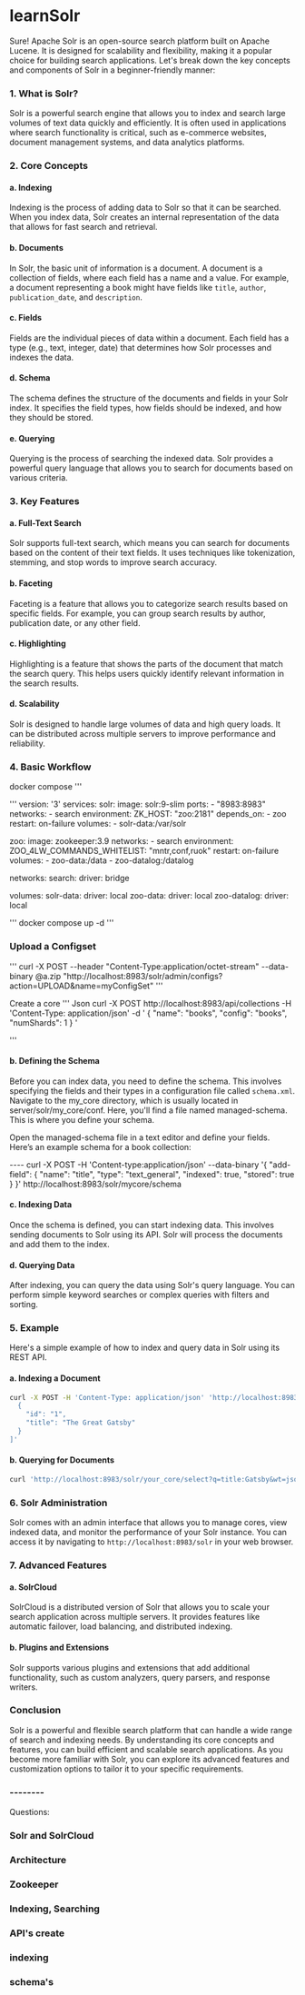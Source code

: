 # learnSolr
Sure! Apache Solr is an open-source search platform built on Apache Lucene. It is designed for scalability and flexibility, making it a popular choice for building search applications. Let's break down the key concepts and components of Solr in a beginner-friendly manner:

### 1. What is Solr?
Solr is a powerful search engine that allows you to index and search large volumes of text data quickly and efficiently. It is often used in applications where search functionality is critical, such as e-commerce websites, document management systems, and data analytics platforms.

### 2. Core Concepts

#### a. Indexing
Indexing is the process of adding data to Solr so that it can be searched. When you index data, Solr creates an internal representation of the data that allows for fast search and retrieval.

#### b. Documents
In Solr, the basic unit of information is a document. A document is a collection of fields, where each field has a name and a value. For example, a document representing a book might have fields like `title`, `author`, `publication_date`, and `description`.

#### c. Fields
Fields are the individual pieces of data within a document. Each field has a type (e.g., text, integer, date) that determines how Solr processes and indexes the data.

#### d. Schema
The schema defines the structure of the documents and fields in your Solr index. It specifies the field types, how fields should be indexed, and how they should be stored.

#### e. Querying
Querying is the process of searching the indexed data. Solr provides a powerful query language that allows you to search for documents based on various criteria.

### 3. Key Features

#### a. Full-Text Search
Solr supports full-text search, which means you can search for documents based on the content of their text fields. It uses techniques like tokenization, stemming, and stop words to improve search accuracy.

#### b. Faceting
Faceting is a feature that allows you to categorize search results based on specific fields. For example, you can group search results by author, publication date, or any other field.

#### c. Highlighting
Highlighting is a feature that shows the parts of the document that match the search query. This helps users quickly identify relevant information in the search results.

#### d. Scalability
Solr is designed to handle large volumes of data and high query loads. It can be distributed across multiple servers to improve performance and reliability.

### 4. Basic Workflow
docker compose
'''
    

'''
version: '3'
services:
  solr:
    image: solr:9-slim
    ports:
      - "8983:8983"
    networks: 
      - search
    environment:
      ZK_HOST: "zoo:2181"
    depends_on: 
      - zoo
    restart: on-failure
    volumes:
      - solr-data:/var/solr

  zoo:
    image: zookeeper:3.9
    networks: 
      - search
    environment:
      ZOO_4LW_COMMANDS_WHITELIST: "mntr,conf,ruok"
    restart: on-failure
    volumes:
      - zoo-data:/data
      - zoo-datalog:/datalog

networks:
  search:
    driver: bridge

volumes:
  solr-data:
    driver: local
  zoo-data:
    driver: local
  zoo-datalog:
    driver: local

''' docker compose up -d
'''

### Upload a Configset
'''
curl -X POST --header "Content-Type:application/octet-stream" --data-binary @a.zip "http://localhost:8983/solr/admin/configs?action=UPLOAD&name=myConfigSet"
'''

Create a core 
''' Json
curl -X POST http://localhost:8983/api/collections -H 'Content-Type: application/json' -d '
  {
    "name": "books",
    "config": "books",
    "numShards": 1
  }
'

'''
#### b. Defining the Schema
Before you can index data, you need to define the schema. This involves specifying the fields and their types in a configuration file called `schema.xml`.
Navigate to the my_core directory, which is usually located in server/solr/my_core/conf. Here, you'll find a file named managed-schema. This is where you define your schema.

Open the managed-schema file in a text editor and define your fields. Here’s an example schema for a book collection:

<schema name="example" version="1.6">
  <fields>
    <field name="id" type="string" indexed="true" stored="true" required="true" />
    <field name="title" type="text_general" indexed="true" stored="true" />
    <field name="author" type="text_general" indexed="true" stored="true" />
    <field name="publication_date" type="date" indexed="true" stored="true" />
    <field name="description" type="text_general" indexed="true" stored="true" />
  </fields>
</schema>
----
curl -X POST -H 'Content-type:application/json' --data-binary '{
  "add-field": {
    "name": "title",
    "type": "text_general",
    "indexed": true,
    "stored": true
  }
}' http://localhost:8983/solr/mycore/schema

#### c. Indexing Data
Once the schema is defined, you can start indexing data. This involves sending documents to Solr using its API. Solr will process the documents and add them to the index.

#### d. Querying Data
After indexing, you can query the data using Solr's query language. You can perform simple keyword searches or complex queries with filters and sorting.

### 5. Example

Here's a simple example of how to index and query data in Solr using its REST API.

#### a. Indexing a Document

```bash
curl -X POST -H 'Content-Type: application/json' 'http://localhost:8983/solr/mycore/update?commit=true' -d '[
  {
    "id": "1",
    "title": "The Great Gatsby"
  }
]'
```

#### b. Querying for Documents

```bash
curl 'http://localhost:8983/solr/your_core/select?q=title:Gatsby&wt=json'
```

### 6. Solr Administration
Solr comes with an admin interface that allows you to manage cores, view indexed data, and monitor the performance of your Solr instance. You can access it by navigating to `http://localhost:8983/solr` in your web browser.

### 7. Advanced Features

#### a. SolrCloud
SolrCloud is a distributed version of Solr that allows you to scale your search application across multiple servers. It provides features like automatic failover, load balancing, and distributed indexing.

#### b. Plugins and Extensions
Solr supports various plugins and extensions that add additional functionality, such as custom analyzers, query parsers, and response writers.

### Conclusion
Solr is a powerful and flexible search platform that can handle a wide range of search and indexing needs. By understanding its core concepts and features, you can build efficient and scalable search applications. As you become more familiar with Solr, you can explore its advanced features and customization options to tailor it to your specific requirements.


### --------
Questions:
### Solr and SolrCloud 
### Architecture
### Zookeeper
### Indexing, Searching
### API's create 
### indexing 
### schema's 
